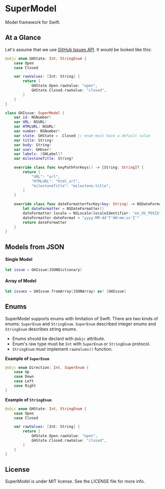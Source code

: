 SuperModel
==========

Model framework for Swift.


At a Glance
-----------

Let's assume that we use [GitHub Issues API](https://developer.github.com/v3/issues/). It would be looked like this:

```swift
@objc enum GHState: Int, StringEnum {
    case Open
    case Closed

    var rawValues: [Int: String] {
        return [
            GHState.Open.rawValue: "open",
            GHState.Closed.rawValue: "closed",
        ]
    }
}

class GHIssue: SuperModel {
    var id: NSNumber!
    var URL: NSURL!
    var HTMLURL: NSURL!
    var number: NSNumber!
    var state: GHState = .Closed // enum must have a default value
    var title: String!
    var body: String!
    var user: GHUser!
    var labels: [GHLabel]?
    var milestoneTitle: String?

    override class func keyPathForKeys() -> [String: String]? {
        return [
            "URL": "url",
            "HTMLURL": "html_url",
            "milestoneTitle": "milestone.title",
        ]
    }
    
    override class func dateFormatterForKey(key: String) -> NSDateFormatter? {
        let dateFormatter = NSDateFormatter()
        dateFormatter.locale = NSLocale(localeIdentifier: "en_US_POSIX")
        dateFormatter.dateFormat = "yyyy-MM-dd'T'HH:mm:ss'Z'"
        return dateFormatter
    }
}
```


Models from JSON
----------------

#### Single Model

```swift
let issue = GHIssue(JSONDictionary)
```

#### Array of Model

```swift
let issues = GHIssue.fromArray(JSONArray) as! [GHIssue]
```


Enums
-----

SuperModel supports enums with limitation of Swift. There are two kinds of enums: `SuperEnum` and `StringEnum`. `SuperEnum` described integer enums and `StringEnum` describes string enums.

- Enums should be declard with `@objc` attribute.
- Enum's raw type must be `Int` with `SuperEnum` or `StringEnum` protocol.
- `StringEnum` must implement `rawValues()` function.

**Example of `SuperEnum`**

```swift
@objc enum Direction: Int, SuperEnum {
    case Up
    case Down
    case Left
    case Right
}
```

**Example of `StringEnum`**

```swift
@objc enum GHState: Int, StringEnum {
    case Open
    case Closed

    var rawValues: [Int: String] {
        return [
            GHState.Open.rawValue: "open",
            GHState.Closed.rawValue: "closed",
        ]
    }
}
```


License
-------

SuperModel is under MIT license. See the LICENSE file for more info.

